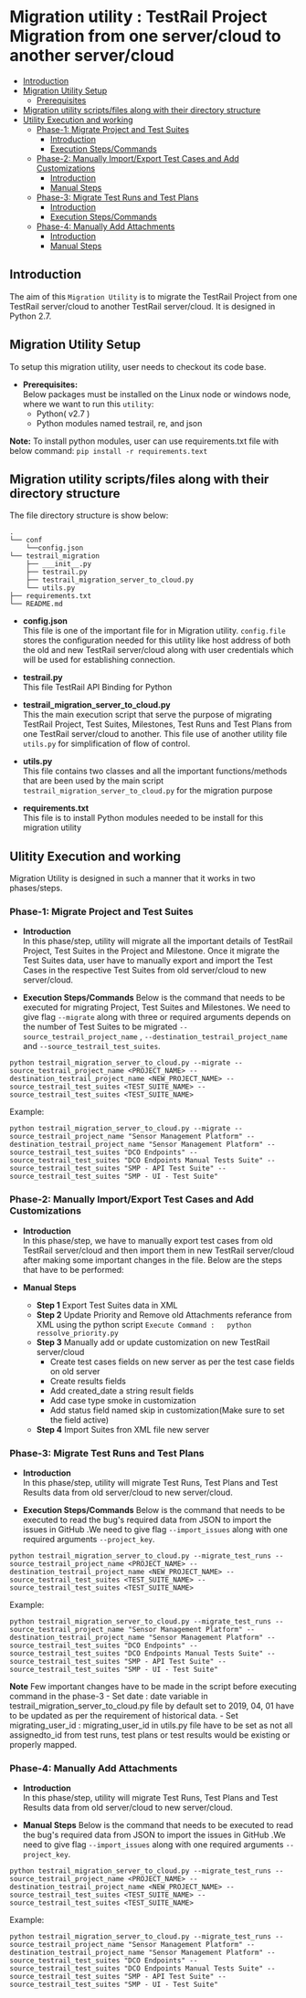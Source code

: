 # **Migration utility : TestRail Project Migration from one server/cloud to another server/cloud**

- [Introduction](#introduction)
- [Migration Utility Setup](#migration-utility-setup)
  - [Prerequisites](#prerequisites)
- [Migration utility scripts/files along with their directory structure](#migration-utility-scripts)    
- [Utility Execution and working](#execution-and-working)
    - [Phase-1: Migrate Project and Test Suites](#phase-1)
        - [Introduction](#phase-1-introduction)
        - [Execution Steps/Commands](#execution-step-phase-1)
    - [Phase-2: Manually Import/Export Test Cases and Add Customizations](#phase-2)
        - [Introduction](#phase-2-introduction)
        - [Manual Steps](#execution-step-phase-2)
    - [Phase-3: Migrate Test Runs and Test Plans](#phase-3)
        - [Introduction](#phase-3-introduction)
        - [Execution Steps/Commands](#execution-step-phase-3)
    - [Phase-4: Manually Add Attachments](#phase-4)
        - [Introduction](#phase-4-introduction)
        - [Manual Steps](#execution-step-phase-4)

## **Introduction**<a name="introduction"></a><br/>
The aim of this `Migration Utility` is to migrate the TestRail Project from one TestRail server/cloud to another TestRail server/cloud. It is designed in Python 2.7.

## **Migration Utility Setup** <a name="migration-utility-setup"></a><br/>
To setup this migration utility, user needs to checkout its code base.

  - **Prerequisites:** <a name="prerequisites"></a><br/>
  Below packages must be installed on the Linux node or windows node, where we want to run this `utility`:
      - Python( v2.7 )
      - Python modules named testrail, re, and json

**Note:** To install python modules, user can use requirements.txt file with below command:
      ```
      pip install -r requirements.text
      ```

## **Migration utility scripts/files along with their directory structure** <a name="migration-utility-scripts"></a><br/>
The file directory structure is show below:
```
.
└── conf
    └──config.json
└── testrail_migration
    ├── ___init__.py
    ├── testrail.py
    ├── testrail_migration_server_to_cloud.py
    └── utils.py
├── requirements.txt
└── README.md
```
  - **config.json** <br/>This file is one of the important file for in Migration utility. `config.file` stores the configuration needed for this utility like host address of both the old and new TestRail server/cloud along with user credentials which will be used for establishing connection.
  
  - **testrail.py** <br/> This file TestRail API Binding for Python 

  - **testrail_migration_server_to_cloud.py**</br> This the main execution script that serve the purpose of migrating TestRail Project, Test Suites, Milestones, Test Runs and Test Plans from one TestRail server/cloud to another. This file use of another utility file  `utils.py` for simplification of flow of control.

  - **utils.py**</br>This file contains two classes and all the important functions/methods that are been used by the main script `testrail_migration_server_to_cloud.py` for the migration purpose

  - **requirements.txt**</br> This file is to install Python modules needed to be install for this migration utility

## **Ulitity Execution and working** <a name="execution-and-working"></a><br/>
Migration Utility is designed in such a manner that it works in two phases/steps.
### **Phase-1: Migrate Project and Test Suites** <a name="phase-1"></a>
  - **Introduction** <a name="phase-1-introduction"></a><br/>
  In this phase/step, utility will migrate all the important details of TestRail Project, Test Suites in the Project and Milestone. Once it migrate the Test Suites data, user have to manually export and import the Test Cases in the respective Test Suites from old server/cloud to new server/cloud.

  - **Execution Steps/Commands** <a name="execution-step-phase-1"></a>
  Below is the command that needs to be executed for migrating Project, Test Suites and Milestones. We need to give flag `--migrate` along with three or required arguments depends on the number of Test Suites to be migrated `--source_testrail_project_name` , `--destination_testrail_project_name` and `--source_testrail_test_suites`.

  ```
  python testrail_migration_server_to_cloud.py --migrate --source_testrail_project_name <PROJECT_NAME> --destination_testrail_project_name <NEW_PROJECT_NAME> --source_testrail_test_suites <TEST_SUITE_NAME> --source_testrail_test_suites <TEST_SUITE_NAME>
  ```
  Example:
  ```
  python testrail_migration_server_to_cloud.py --migrate --source_testrail_project_name "Sensor Management Platform" --destination_testrail_project_name "Sensor Management Platform" --source_testrail_test_suites "DCO Endpoints" --source_testrail_test_suites "DCO Endpoints Manual Tests Suite" --source_testrail_test_suites "SMP - API Test Suite" --source_testrail_test_suites "SMP - UI - Test Suite"
  ```


### **Phase-2: Manually Import/Export Test Cases and Add Customizations** <a name="phase-2"></a>
  - **Introduction** <a name="phase-2-introduction"></a><br/>
    In this phase/step, we have to manually export test cases from old TestRail server/cloud and then import them in new TestRail server/cloud after making some important changes in the file. Below are the steps that have to be performed:

  - **Manual Steps** <a name="execution-step-phase-2"></a>
      - **Step 1** Export Test Suites data in XML
      - **Step 2** Update Priority and Remove old Attachments referance from XML using the python script
          ```Execute Command :   python ressolve_priority.py```
      - **Step 3** Manually add or update customization on new TestRail server/cloud
           - Create test cases fields on new server as per the test case fields on old server
           - Create results fields
           - Add created_date a string result fields
           - Add case type smoke in customization
           - Add status field named skip in customization(Make sure to set the field active)
      - **Step 4** Import Suites fron XML file new server

### **Phase-3: Migrate Test Runs and Test Plans** <a name="phase-3"></a>
  - **Introduction** <a name="phase-3-introduction"></a><br/>
    In this phase/step, utility will migrate Test Runs, Test Plans and Test Results data from old server/cloud to new server/cloud.

  - **Execution Steps/Commands** <a name="execution-step-phase-3"></a>
  Below is the command that needs to be executed to read the bug's required data from JSON to import the issues in GitHub .We need to give flag `--import_issues` along with one required arguments `--project_key`.

  ```
  python testrail_migration_server_to_cloud.py --migrate_test_runs --source_testrail_project_name <PROJECT_NAME> --destination_testrail_project_name <NEW_PROJECT_NAME> --source_testrail_test_suites <TEST_SUITE_NAME> --source_testrail_test_suites <TEST_SUITE_NAME>
  ```
  Example:
  ```
  python testrail_migration_server_to_cloud.py --migrate_test_runs --source_testrail_project_name "Sensor Management Platform" --destination_testrail_project_name "Sensor Management Platform" --source_testrail_test_suites "DCO Endpoints" --source_testrail_test_suites "DCO Endpoints Manual Tests Suite" --source_testrail_test_suites "SMP - API Test Suite" --source_testrail_test_suites "SMP - UI - Test Suite"
  ```
**Note** Few important changes have to be made in the script before executing command in the phase-3
    - Set date : date variable in testrail_migration_server_to_cloud.py file by default set to 2019, 04, 01 have to be updated as per the requirement of historical data.
    - Set migrating_user_id : migrating_user_id in utils.py file have to be set as not all assignedto_id from test runs, test plans or test results would be existing or properly mapped.

### **Phase-4: Manually Add Attachments** <a name="phase-4"></a>
  - **Introduction** <a name="phase-4-introduction"></a><br/>
    In this phase/step, utility will migrate Test Runs, Test Plans and Test Results data from old server/cloud to new server/cloud.

  - **Manual Steps** <a name="execution-step-phase-4"></a>
  Below is the command that needs to be executed to read the bug's required data from JSON to import the issues in GitHub .We need to give flag `--import_issues` along with one required arguments `--project_key`.

  ```
  python testrail_migration_server_to_cloud.py --migrate_test_runs --source_testrail_project_name <PROJECT_NAME> --destination_testrail_project_name <NEW_PROJECT_NAME> --source_testrail_test_suites <TEST_SUITE_NAME> --source_testrail_test_suites <TEST_SUITE_NAME>
  ```
  Example:
  ```
  python testrail_migration_server_to_cloud.py --migrate_test_runs --source_testrail_project_name "Sensor Management Platform" --destination_testrail_project_name "Sensor Management Platform" --source_testrail_test_suites "DCO Endpoints" --source_testrail_test_suites "DCO Endpoints Manual Tests Suite" --source_testrail_test_suites "SMP - API Test Suite" --source_testrail_test_suites "SMP - UI - Test Suite"
  ```
